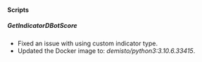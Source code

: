 
#### Scripts
##### GetIndicatorDBotScore
- Fixed an issue with using custom indicator type.
- Updated the Docker image to: *demisto/python3:3.10.6.33415*.
